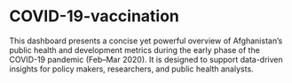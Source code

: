 # COVID-19-vaccination
This dashboard presents a concise yet powerful overview of Afghanistan’s public health and development metrics during the early phase of the COVID-19 pandemic (Feb–Mar 2020). It is designed to support data-driven insights for policy makers, researchers, and public health analysts.
